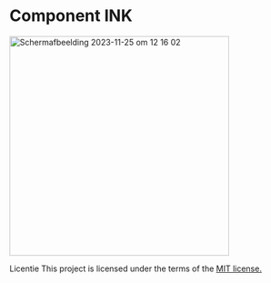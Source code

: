 # Component INK
<img width="386" alt="Schermafbeelding 2023-11-25 om 12 16 02" src="https://github.com/Harsves/Component-Ink/assets/112931845/baa95627-4023-4852-bd33-cde5fdbdaab8">


Licentie
This project is licensed under the terms of the [MIT license.](https://github.com/Harsves/dont-repeat-yourself-component-building-block/blob/main/LICENSE)
